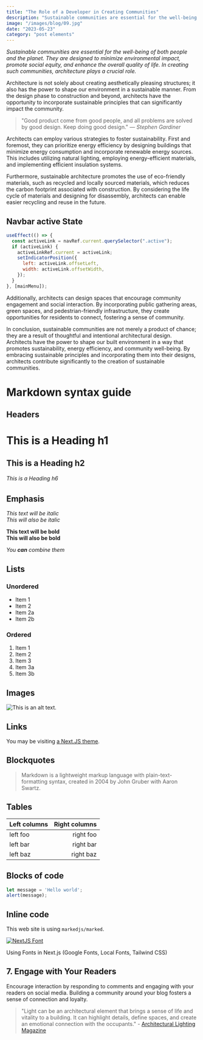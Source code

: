 ```yaml
---
title: "The Role of a Developer in Creating Communities"
description: "Sustainable communities are essential for the well-being of both people and the planet"
image: "/images/blog/09.jpg"
date: "2023-05-23"
category: "post elements"
---
```


*Sustainable communities are essential for the well-being of both people and the planet. They are designed to minimize environmental impact, promote social equity, and enhance the overall quality of life. In creating such communities, architecture plays a crucial role.*


Architecture is not solely about creating aesthetically pleasing structures; it also has the power to shape our environment in a sustainable manner. From the design phase to construction and beyond, architects have the opportunity to incorporate sustainable principles that can significantly impact the community.


> "Good product come from good people, and all problems are solved by good design. Keep doing good design." 
> <cite>— Stephen Gardiner</cite>

Architects can employ various strategies to foster sustainability. First and foremost, they can prioritize energy efficiency by designing buildings that minimize energy consumption and incorporate renewable energy sources. This includes utilizing natural lighting, employing energy-efficient materials, and implementing efficient insulation systems.

Furthermore, sustainable architecture promotes the use of eco-friendly materials, such as recycled and locally sourced materials, which reduces the carbon footprint associated with construction. By considering the life cycle of materials and designing for disassembly, architects can enable easier recycling and reuse in the future.

## Navbar active State

```javascript
useEffect(() => {
  const activeLink = navRef.current.querySelector(".active");
  if (activeLink) {
    activeLinkRef.current = activeLink;
    setIndicatorPosition({
      left: activeLink.offsetLeft,
      width: activeLink.offsetWidth,
    });
  }
}, [mainMenu]);
```

Additionally, architects can design spaces that encourage community engagement and social interaction. By incorporating public gathering areas, green spaces, and pedestrian-friendly infrastructure, they create opportunities for residents to connect, fostering a sense of community.

In conclusion, sustainable communities are not merely a product of chance; they are a result of thoughtful and intentional architectural design. Architects have the power to shape our built environment in a way that promotes sustainability, energy efficiency, and community well-being. By embracing sustainable principles and incorporating them into their designs, architects contribute significantly to the creation of sustainable communities.

# Markdown syntax guide

## Headers

# This is a Heading h1
## This is a Heading h2 
###### This is a Heading h6

## Emphasis

*This text will be italic*  
_This will also be italic_

**This text will be bold**  
__This will also be bold__

_You **can** combine them_

## Lists

### Unordered

* Item 1
* Item 2
* Item 2a
* Item 2b

### Ordered

1. Item 1
1. Item 2
1. Item 3
  1. Item 3a
  1. Item 3b

## Images

![This is an alt text.](/images/blog/05.jpg "This is a sample image.")

## Links

You may be visiting [a Next.JS theme](https://themeforest.net/user/platol).

## Blockquotes

> Markdown is a lightweight markup language with plain-text-formatting syntax, created in 2004 by John Gruber with Aaron Swartz.

## Tables

| Left columns  | Right columns |
| ------------- | -------------:|
| left foo      | right foo     |
| left bar      | right bar     |
| left baz      | right baz     |

## Blocks of code

```javascript
let message = 'Hello world';
alert(message);
```

## Inline code

This web site is using `markedjs/marked`.


[![NextJS Font](https://img.youtube.com/vi/L8_98i_bMMA/maxresdefault.jpg)](https://www.youtube.com/watch?v=L8_98i_bMMA)

Using Fonts in Next.js (Google Fonts, Local Fonts, Tailwind CSS)


## 7. Engage with Your Readers
Encourage interaction by responding to comments and engaging with your readers on social media. Building a community around your blog fosters a sense of connection and loyalty.


> "Light can be an architectural element that brings a sense of life and vitality to a building. It can highlight details, define spaces, and create an emotional connection with the occupants." - [Architectural Lighting Magazine](https://www.archlighting.com)